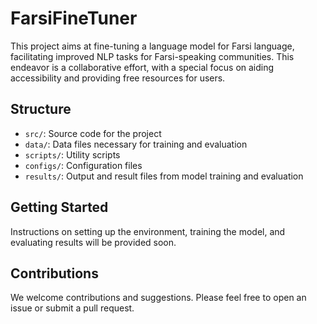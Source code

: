 # FarsiFineTuner
This project aims at fine-tuning a language model for Farsi language, facilitating improved NLP tasks for Farsi-speaking communities. This endeavor is a collaborative effort, with a special focus on aiding accessibility and providing free resources for users.

## Structure
- `src/`: Source code for the project
- `data/`: Data files necessary for training and evaluation
- `scripts/`: Utility scripts
- `configs/`: Configuration files
- `results/`: Output and result files from model training and evaluation

## Getting Started
Instructions on setting up the environment, training the model, and evaluating results will be provided soon.

## Contributions
We welcome contributions and suggestions. Please feel free to open an issue or submit a pull request.
